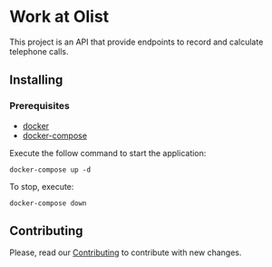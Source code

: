 # Work at Olist

This project is an API that provide endpoints to record and calculate telephone calls.

## Installing

### Prerequisites
- [docker]
- [docker-compose]


Execute the follow command to start the application:

`docker-compose up -d`

To stop, execute:

`docker-compose down`

## Contributing

Please, read our [Contributing](docs/CONTRIBUTING.md) to contribute with new changes.

[docker]:https://www.docker.com/community-edition#/download
[docker-compose]:https://docs.docker.com/compose/install/